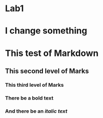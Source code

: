 # Lab1
# I change something
# This test of Markdown
## This second level of Marks
### This third level of Marks
### There be a **bold text**
### And there be an *italic text*